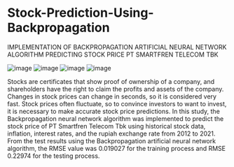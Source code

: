 # Stock-Prediction-Using-Backpropagation

IMPLEMENTATION OF BACKPROPAGATION ARTIFICIAL NEURAL NETWORK ALGORITHM PREDICTING STOCK PRICE PT SMARTFREN TELECOM TBK

![image](https://user-images.githubusercontent.com/114814609/214000880-c9c1f985-dcde-4f78-9b0f-4ada0d804185.png) ![image](https://user-images.githubusercontent.com/114814609/214000994-b92d2343-c190-4bda-902c-c261ed293c46.png)
![image](https://user-images.githubusercontent.com/114814609/214001042-e0b96bfe-6217-4208-ae1d-78a8e49e2ad4.png) ![image](https://user-images.githubusercontent.com/114814609/214001059-84fa077a-a541-4cde-aeb5-0be1dbb3f437.png)

Stocks are certificates that show proof of ownership of a company, and shareholders have the right to claim the profits and assets of the company. Changes in stock prices can change in seconds, so it is considered very fast. Stock prices often fluctuate, so to convince investors to want to invest, it is necessary to make accurate stock price predictions. In this study, the Backpropagation neural network algorithm was implemented to predict the stock price of PT Smartfren Telecom Tbk using historical stock data, inflation, interest rates, and the rupiah exchange rate from 2012 to 2021. From the test results using the Backpropagation artificial neural network algorithm, the RMSE value was 0.019027 for the training process and RMSE 0.22974 for the testing process.
